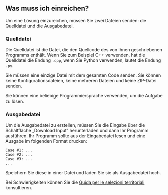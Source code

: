 ## Was muss ich einreichen?

Um eine Lösung einzureichen, müssen Sie zwei Dateien senden: die Quelldatei und die Ausgabedatei.

### Quelldatei

Die Quelldatei ist die Datei, die den Quellcode des von Ihnen geschriebenen Programms enthält. Wenn Sie zum Beispiel C++ verwenden, hat die Quelldatei die Endung `.cpp`, wenn Sie Python verwenden, lautet die Endung `.py`.

Sie müssen eine einzige Datei mit dem gesamten Code senden. Sie können keine Konfigurationsdateien, keine mehreren Dateien und keine ZIP-Datei senden.

Sie können eine beliebige Programmiersprache verwenden, um die Aufgabe zu lösen.

### Ausgabedatei

Um die Ausgabedatei zu erstellen, müssen Sie die Eingabe über die Schaltfläche „Download Input“ herunterladen und dann Ihr Programm ausführen. Ihr Programm sollte aus der Eingabedatei lesen und eine Ausgabe im folgenden Format drucken:

```
Case #1: ...
Case #2: ...
Case #3: ...
...
```

Speichern Sie diese in einer Datei und laden Sie sie als Ausgabedatei hoch.

Bei Schwierigkeiten können Sie die [Guida per le selezioni territoriali](/bugatti.pdf#page=16) konsultieren.
